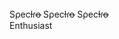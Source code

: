 <div class="stack" style="--stacks: 3;">
  <span style="--index: 0;">Sρecƚɾo̶</span>
  <span style="--index: 1;">Sρecƚɾo̶</span>
  <span style="--index: 2;">Sρecƚɾo̶</span>
</div>
  <span class="right">Enthusiast</span>
</div>
